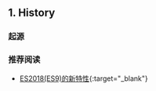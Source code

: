 ## 1. History

### 起源





###  推荐阅读

- [ES2018(ES9)的新特性](https://juejin.im/post/5b2a186cf265da596d04a648){:target="_blank"}

